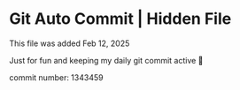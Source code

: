 # Git Auto Commit | Hidden File

This file was added Feb 12, 2025

Just for fun and keeping my daily git commit active 🤪

commit number: 1343459
